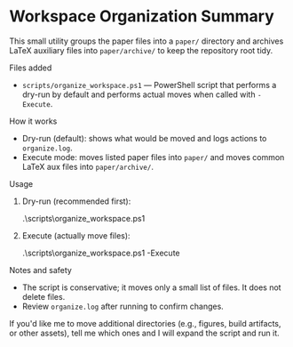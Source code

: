 Workspace Organization Summary
=============================

This small utility groups the paper files into a `paper/` directory and archives
LaTeX auxiliary files into `paper/archive/` to keep the repository root tidy.

Files added
- `scripts/organize_workspace.ps1` — PowerShell script that performs a dry-run by default and performs actual moves when called with `-Execute`.

How it works
- Dry-run (default): shows what would be moved and logs actions to `organize.log`.
- Execute mode: moves listed paper files into `paper/` and moves common LaTeX aux files into `paper/archive/`.

Usage

1. Dry-run (recommended first):

    .\scripts\organize_workspace.ps1

2. Execute (actually move files):

    .\scripts\organize_workspace.ps1 -Execute

Notes and safety
- The script is conservative; it moves only a small list of files. It does not delete files.
- Review `organize.log` after running to confirm changes.

If you'd like me to move additional directories (e.g., figures, build artifacts, or other assets), tell me which ones and I will expand the script and run it.
